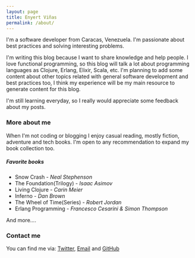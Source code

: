 ```yaml
---
layout: page
title: Enyert Viñas
permalink: /about/
---
```


I'm a software developer from Caracas, Venezuela. I'm passionate about
best practices and solving interesting problems.

I'm writing this blog because I want to share knowledge and help people. I love
functional programming, so this blog will talk a lot about programming languages
as Clojure, Erlang, Elixir, Scala, etc. I'm planning to add some content about other
topics related with general software development and best practices too, I think my experience
will be my main resource to generate content for this blog.

I'm still learning everyday, so I really would appreciate some feedback about my posts.

### More about me

When I'm not coding or blogging I enjoy casual reading, mostly fiction, adventure
and tech books. I'm open to any recommendation to expand my book collection too.

##### Favorite books
* Snow Crash - *Neal Stephenson*
* The Foundation(Trilogy) - *Isaac Asimov*
* Living Clojure - *Carin Meier*
* Inferno - *Dan Brown*
* The Wheel of Time(Series) - *Robert Jordan*
* Erlang Programming - *Francesco Cesarini & Simon Thompson*

And more....

### Contact me

You can find me via: [Twitter](https://twitter.com/enyert), [Email](mailto:enyert.vinas@gmail.com) and [GitHub](http://enyert.github.io/)
